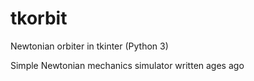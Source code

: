 # tkorbit
Newtonian orbiter in tkinter (Python 3)

Simple Newtonian mechanics simulator written ages ago

